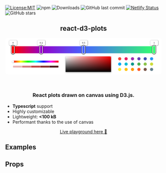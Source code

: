 [![License:MIT](https://img.shields.io/badge/License-MIT-yellow.svg)](https://opensource.org/licenses/MIT)
![npm](https://img.shields.io/npm/v/react-d3-plots)
![Downloads](https://img.shields.io/github/downloads/peacefulotter/react-d3-plots/total)
![GitHub last commit](https://img.shields.io/github/last-commit/peacefulotter/react-d3-plots)
[![Netlify Status](https://api.netlify.com/api/v1/badges/48c9fde3-3471-4408-9f78-0528bc484cc1/deploy-status)](https://app.netlify.com/sites/react-d3-plots/deploys)
![GitHub stars](https://img.shields.io/github/stars/peacefulotter/react-d3-plots?style=social)

<div align="center">
    <h2>react-d3-plots</h2>
  <p align="center">
    <img style='border-radius: 8px' src="./overview.png" alt="" width="850px" />
  </p>
</div>
<br />
<div>
  <h3 align="center">
    React plots drawn on canvas using D3.js.  
  </h3>
  <ul style='margin-top: 10px'>
    <li><b>Typescript</b> support</li>
     <li>Highly customizable</li>
    <li>Lightweight: <b> <100 kB </b> </li>
    <li>Performant thanks to the use of canvas</li>
  </ul>
</div>

<div>
  <p align="center">
    <a href="https://react-d3-plots.netlify.app" target="_blank">
    Live playground here 🎨
    </a>
  </p>
</div>

## Examples

## Props